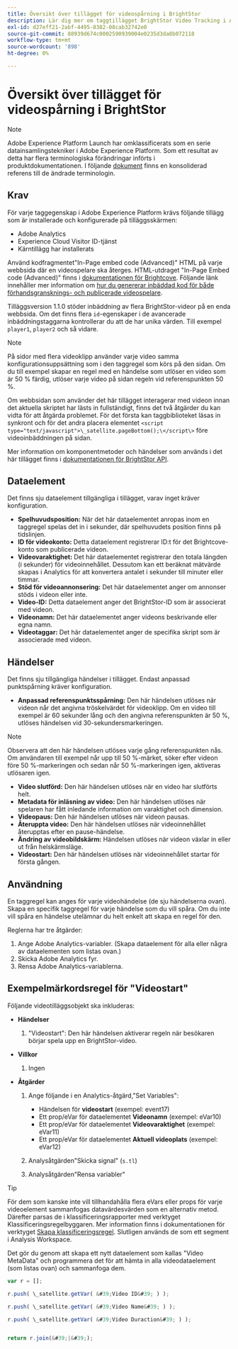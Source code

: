 ```yaml
---
title: Översikt över tillägget för videospårning i BrightStor
description: Lär dig mer om taggtillägget BrightStor Video Tracking i Adobe Experience Platform.
exl-id: d27eff21-2abf-4495-8382-08cab32742e0
source-git-commit: 88939d674c0002590939004e0235d3da8b072118
workflow-type: tm+mt
source-wordcount: '898'
ht-degree: 0%

---
```


# Översikt över tillägget för videospårning i BrightStor

>[!NOTE]
>
>Adobe Experience Platform Launch har omklassificerats som en serie datainsamlingstekniker i Adobe Experience Platform. Som ett resultat av detta har flera terminologiska förändringar införts i produktdokumentationen. I följande [dokument](../../../term-updates.md) finns en konsoliderad referens till de ändrade terminologin.

## Krav

För varje taggegenskap i Adobe Experience Platform krävs följande tillägg som är installerade och konfigurerade på tilläggsskärmen:

* Adobe Analytics
* Experience Cloud Visitor ID-tjänst
* Kärntillägg har installerats

Använd kodfragmentet&quot;In-Page embed code (Advanced)&quot; HTML på varje webbsida där en videospelare ska återges. HTML-utdraget &quot;In-Page Embed code (Advanced)&quot; finns i [dokumentationen för Brightcove](https://studio.support.brightcove.com/publish/choosing-correct-embed-code.html#inpage). Följande länk innehåller mer information om [hur du genererar inbäddad kod för både förhandsgransknings- och publicerade videospelare](https://studio.support.brightcove.com/players/generating-player-embed-code.html).

Tilläggsversion 1.1.0 stöder inbäddning av flera BrightStor-videor på en enda webbsida. Om det finns flera `id`-egenskaper i de avancerade inbäddningstaggarna kontrollerar du att de har unika värden. Till exempel `player1`, `player2` och så vidare.

>[!NOTE]
>
>På sidor med flera videoklipp använder varje video samma konfigurationsuppsättning som i den taggregel som körs på den sidan. Om du till exempel skapar en regel med en händelse som utlöser en video som är 50 % färdig, utlöser varje video på sidan regeln vid referenspunkten 50 %.

Om webbsidan som använder det här tillägget interagerar med videon innan det aktuella skriptet har lästs in fullständigt, finns det två åtgärder du kan vidta för att åtgärda problemet. För det första kan taggbiblioteket läsas in synkront och för det andra placera elementet `<script type="text/javascript">\_satellite.pageBottom();\</script\>` före videoinbäddningen på sidan.

Mer information om komponentmetoder och händelser som används i det här tillägget finns i [dokumentationen för BrightStor API](https://docs.brightcove.com/brightcove-player/1.x/Player.html#vjsplayer).

## Dataelement

Det finns sju dataelement tillgängliga i tillägget, varav inget kräver konfiguration.

* **Spelhuvudsposition:** När det här dataelementet anropas inom en taggregel spelas det in i sekunder, där spelhuvudets position finns på tidslinjen.
* **ID för videokonto:** Detta dataelement registrerar ID:t för det Brightcove-konto som publicerade videon.
* **Videovaraktighet:** Det här dataelementet registrerar den totala längden (i sekunder) för videoinnehållet. Dessutom kan ett beräknat mätvärde skapas i Analytics för att konvertera antalet i sekunder till minuter eller timmar.
* **Stöd för videoannonsering:** Det här dataelementet anger om annonser stöds i videon eller inte.
* **Video-ID:** Detta dataelement anger det BrightStor-ID som är associerat med videon.
* **Videonamn:** Det här dataelementet anger videons beskrivande eller egna namn.
* **Videotaggar:** Det här dataelementet anger de specifika skript som är associerade med videon.

## Händelser

Det finns sju tillgängliga händelser i tillägget. Endast anpassad punktspårning kräver konfiguration.

* **Anpassad referenspunktsspårning:** Den här händelsen utlöses när videon når det angivna tröskelvärdet för videoklipp. Om en video till exempel är 60 sekunder lång och den angivna referenspunkten är 50 %, utlöses händelsen vid 30-sekundersmarkeringen.

>[!NOTE]
>
>Observera att den här händelsen utlöses varje gång referenspunkten nås. Om användaren till exempel når upp till 50 %-märket, söker efter videon före 50 %-markeringen och sedan når 50 %-markeringen igen, aktiveras utlösaren igen.

* **Video slutförd:** Den här händelsen utlöses när en video har slutförts helt.
* **Metadata för inläsning av video:** Den här händelsen utlöses när spelaren har fått inledande information om varaktighet och dimension.
* **Videopaus:** Den här händelsen utlöses när videon pausas.
* **Återuppta video:** Den här händelsen utlöses när videoinnehållet återupptas efter en pause-händelse.
* **Ändring av videobildskärm:** Händelsen utlöses när videon växlar in eller ut från helskärmsläge.
* **Videostart:** Den här händelsen utlöses när videoinnehållet startar för första gången.

## Användning

En taggregel kan anges för varje videohändelse (de sju händelserna ovan). Skapa en specifik taggregel för varje händelse som du vill spåra. Om du inte vill spåra en händelse utelämnar du helt enkelt att skapa en regel för den.

Reglerna har tre åtgärder:

1. Ange Adobe Analytics-variabler. (Skapa dataelement för alla eller några av dataelementen som listas ovan.)
1. Skicka Adobe Analytics fyr.
1. Rensa Adobe Analytics-variablerna.

## Exempelmärkordsregel för &quot;Videostart&quot;

Följande videotilläggsobjekt ska inkluderas:

* **Händelser**

   1. &quot;Videostart&quot;: Den här händelsen aktiverar regeln när besökaren börjar spela upp en BrightStor-video.

* **Villkor**

   1. Ingen

* **Åtgärder**

   1. Ange följande i en Analytics-åtgärd,&quot;Set Variables&quot;:

      * Händelsen för **videostart** (exempel: event17)
      * Ett prop/eVar för dataelementet **Videonamn** (exempel: eVar10)
      * Ett prop/eVar för dataelementet **Videovaraktighet** (exempel: eVar11)
      * Ett prop/eVar för dataelementet **Aktuell videoplats** (exempel: eVar12)

   1. Analysåtgärden&quot;Skicka signal&quot; (`s.tl`)
   1. Analysåtgärden&quot;Rensa variabler&quot;

>[!TIP]
>
>För dem som kanske inte vill tillhandahålla flera eVars eller props för varje videoelement sammanfogas datavärdesvärden som en alternativ metod. Därefter parsas de i klassificeringsrapporter med verktyget Klassificeringsregelbyggaren. Mer information finns i dokumentationen för verktyget [Skapa klassificeringsregel](https://experienceleague.adobe.com/docs/analytics/components/classifications/classifications-rulebuilder/classification-rule-builder.html). Slutligen används de som ett segment i Analysis Workspace.
>
>Det gör du genom att skapa ett nytt dataelement som kallas &quot;Video MetaData&quot; och programmera det för att hämta in alla videodataelement (som listas ovan) och sammanfoga dem.

```javascript
var r = [];

r.push( \_satellite.getVar( &#39;Video ID&#39; ) );

r.push( \_satellite.getVar( &#39;Video Name&#39; ) );

r.push( \_satellite.getVar( &#39;Video Duraction&#39; ) );


return r.join(&#39;|&#39;);
```
